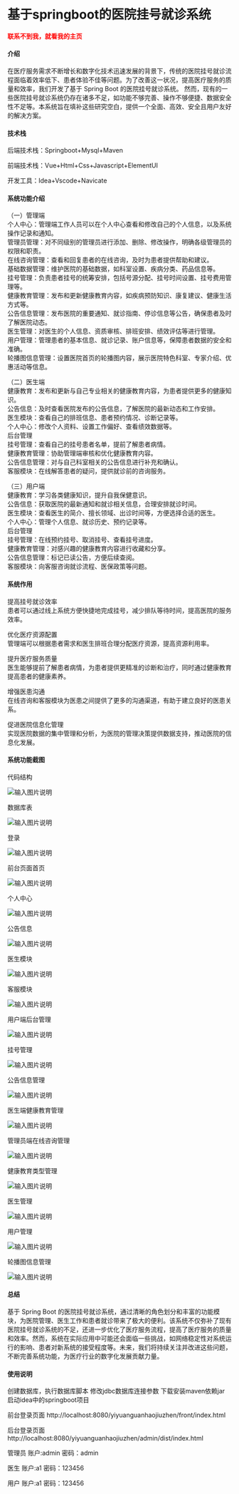 # 基于springboot的医院挂号就诊系统

<h4 style='color:red'>联系不到我，就看我的主页 </h4> 
 
#### 介绍
在医疗服务需求不断增长和数字化技术迅速发展的背景下，传统的医院挂号就诊流程面临着效率低下、患者体验不佳等问题。为了改善这一状况，提高医疗服务的质量和效率，我们开发了基于 Spring Boot 的医院挂号就诊系统。
然而，现有的一些医院挂号就诊系统仍存在诸多不足，如功能不够完善、操作不够便捷、数据安全性不足等。本系统旨在填补这些研究空白，提供一个全面、高效、安全且用户友好的解决方案。

#### 技术栈

后端技术栈：Springboot+Mysql+Maven

前端技术栈：Vue+Html+Css+Javascript+ElementUI

开发工具：Idea+Vscode+Navicate

#### 系统功能介绍

（一）管理端  
个人中心：管理端工作人员可以在个人中心查看和修改自己的个人信息，以及系统操作记录和通知。  
管理员管理：对不同级别的管理员进行添加、删除、修改操作，明确各级管理员的权限和职责。  
在线咨询管理：查看和回复患者的在线咨询，及时为患者提供帮助和建议。  
基础数据管理：维护医院的基础数据，如科室设置、疾病分类、药品信息等。  
挂号管理：负责患者挂号的统筹安排，包括号源分配、挂号时间设置、挂号费用管理等。  
健康教育管理：发布和更新健康教育内容，如疾病预防知识、康复建议、健康生活方式等。  
公告信息管理：发布医院的重要通知、就诊指南、停诊信息等公告，确保患者及时了解医院动态。  
医生管理：对医生的个人信息、资质审核、排班安排、绩效评估等进行管理。  
用户管理：管理患者的基本信息、就诊记录、账户信息等，保障患者数据的安全和准确。  
轮播图信息管理：设置医院首页的轮播图内容，展示医院特色科室、专家介绍、优惠活动等信息。  

（二）医生端  
健康教育：发布和更新与自己专业相关的健康教育内容，为患者提供更多的健康知识。  
公告信息：及时查看医院发布的公告信息，了解医院的最新动态和工作安排。  
医生模块：查看自己的排班信息、患者预约情况、诊断记录等。  
个人中心：修改个人资料、设置工作偏好、查看绩效数据等。  
后台管理  
挂号管理：查看自己的挂号患者名单，提前了解患者病情。  
健康教育管理：协助管理端审核和优化健康教育内容。  
公告信息管理：对与自己科室相关的公告信息进行补充和确认。  
客服模块：在线解答患者的疑问，提供就诊前的咨询服务。  

（三）用户端  
健康教育：学习各类健康知识，提升自我保健意识。  
公告信息：获取医院的最新通知和就诊相关信息，合理安排就诊时间。  
医生模块：查看医生的简介、擅长领域、出诊时间等，方便选择合适的医生。  
个人中心：管理个人信息、就诊历史、预约记录等。  
后台管理  
挂号管理：在线预约挂号、取消挂号、查看挂号进度。  
健康教育管理：对感兴趣的健康教育内容进行收藏和分享。  
公告信息管理：标记已读公告，方便后续查阅。  
客服模块：向客服咨询就诊流程、医保政策等问题。  

#### 系统作用

提高挂号就诊效率  
患者可以通过线上系统方便快捷地完成挂号，减少排队等待时间，提高医院的服务效率。  

优化医疗资源配置  
管理端可以根据患者需求和医生排班合理分配医疗资源，提高资源利用率。

提升医疗服务质量  
医生能够提前了解患者病情，为患者提供更精准的诊断和治疗，同时通过健康教育提高患者的健康素养。

增强医患沟通  
在线咨询和客服模块为医患之间提供了更多的沟通渠道，有助于建立良好的医患关系。

促进医院信息化管理  
实现医院数据的集中管理和分析，为医院的管理决策提供数据支持，推动医院的信息化发展。

#### 系统功能截图

代码结构

![输入图片说明](images/bb7a2c9638500116b81144ed9f24388.png)

数据库表

![输入图片说明](images/54d2fe55c8f2044b51df465987ed227.png)

登录

![输入图片说明](images/7ad8ae00323196f05edaebba586e5ba.png)

前台页面首页

![输入图片说明](images/52255d7e75b50f2ff097dc516ec8d56.png)

个人中心

![输入图片说明](images/b3edbe8e897a027ecba6b7e1eafe3a1.png)

公告信息

![输入图片说明](images/560f36731a648af5f98bf151676f887.png)

医生模块

![输入图片说明](images/4f1af4fc1f23a33d7461e74a4c8fee6.png)

客服模块

![输入图片说明](images/90be968bfd599c067bafe29b0d56af1.png)

用户端后台管理

![输入图片说明](images/48c43a89b4accf2fa05452d9748a249.png)

挂号管理

![输入图片说明](images/4f25672294f7b346f92516cb7caf202.png)

公告信息管理

![输入图片说明](images/5a66a3ffa077bb07ecf0fef6315cb8a.png)

医生端健康教育管理

![输入图片说明](images/06c896dc0069fde9f6e6f797eb31573.png)

管理员端在线咨询管理

![输入图片说明](images/f75813f716b420258d167eeb4a8221c.png)

健康教育类型管理

![输入图片说明](images/9ae239ecea00f75492cc0ee35f4c90d.png)

医生管理

![输入图片说明](images/37ff879d50fcafb267a6dc4bf589d4e.png)

用户管理

![输入图片说明](images/3f0fe555c5072cea8584bfb71cfa204.png)

轮播图信息管理

![输入图片说明](images/f2ff8364de2f8523c2ab054f9974a99.png)

#### 总结

基于 Spring Boot 的医院挂号就诊系统，通过清晰的角色划分和丰富的功能模块，为医院管理、医生工作和患者就诊带来了极大的便利。该系统不仅弥补了现有医院挂号就诊系统的不足，还进一步优化了医疗服务流程，提高了医疗服务的质量和效率。然而，系统在实际应用中可能还会面临一些挑战，如网络稳定性对系统运行的影响、患者对新系统的接受程度等。未来，我们将持续关注并改进这些问题，不断完善系统功能，为医疗行业的数字化发展贡献力量。

#### 使用说明

创建数据库，执行数据库脚本 修改jdbc数据库连接参数 下载安装maven依赖jar 启动idea中的springboot项目

前台登录页面
http://localhost:8080/yiyuanguanhaojiuzhen/front/index.html

后台登录页面
http://localhost:8080/yiyuanguanhaojiuzhen/admin/dist/index.html

管理员				账户:admin 		密码：admin

医生				账户:a1 		密码：123456

用户				账户:a1 		密码：123456